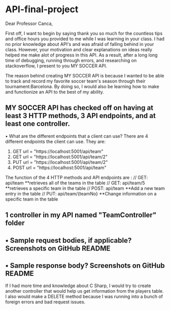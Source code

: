 # API-final-project
Dear Professor Canca,

First off, I want to begin by saying thank you so much for the countless tips and office hours you provided to me while
I was learning in your class. I had no prior knowledge about API's and was afraid of falling behind in your class. 
However, your motivation and clear explanations on ideas really helped me make alot of progress in this 
API. As a result, after a long long time of debugging, running through errors, and researching on stackoverflow,
I present to you MY SOCCER API.

The reason behind creating MY SOCCER API is because I wanted to be able to track and record my favorite soccer team's 
season through their tournament:Barcelona. By doing so, I would also be learning how to make and functionize an API to 
the best of my ability.

MY SOCCER API has checked off on having at least 3 HTTP methods, 3 API endpoints, and at least one controller.
------------------------------------------------------------------------------
• What are the different endpoints that a client can use? 
There are 4 different endpoints the client can use. They are:
1. GET url = "https://localhost:5001/api/team"
2. GET url = "https://localhost:5001/api/team/2"
3. PUT url = "https://localhost:5001/api/team/2"
4. POST url = "https://localhost:5001/api/team"

The function of the 4 HTTP methods and API endpoints are :
// GET: api/team         **retrieves all of the teams in the table
// GET: api/team/5       **retrieves a specific team in the table
// POST: api/team        **Add a new team entry in the table
// PUT: api/team/{teamNo} **Change information on a specific team in the table

1 controller in my API named "TeamController" folder
--------------------------------------------------------------------------------
• Sample request bodies, if applicable? 
Screenshots on GitHub README
--------------------------------------------------------------------------------
• Sample response body?
Screenshots on GitHub README
------------------------------------------------------------------------------------
If I had more time and knowledge about C Sharp, I would try to create another controller that would help us get 
information from the players table. I also would make a DELETE method because I was running into a bunch of foreign 
errors and bad request issues.
